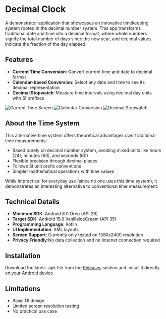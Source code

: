 # Decimal Clock

A demonstrator application that showcases an innovative timekeeping system rooted in the decimal number system. This app transforms traditional date and time into a decimal format, where whole numbers signify the total number of days since the new year, and decimal values indicate the fraction of the day elapsed.


## Features

- **Current Time Conversion**: Convert current time and date to decimal format
- **Calendar-based Conversion**: Select any date and time to see its decimal representation
- **Decimal Stopwatch**: Measure time intervals using decimal day units with SI prefixes

![Current Time Screen](./screenshots/screen1.png) ![Calendar Conversion](./screenshots/screen2.png) ![Decimal Stopwatch](./screenshots/screen3.png)

## About the Time System

This alternative time system offers theoretical advantages over traditional time measurements:

- Based purely on decimal number system, avoiding mixed units like hours (24), minutes (60), and seconds (60)
- Flexible precision through decimal places
- Follows SI unit prefix conventions
- Simpler mathematical operations with time values

While impractical for everyday use (since no one uses this time system), it demonstrates an interesting alternative to conventional time measurement.

## Technical Details

- **Minimum SDK**: Android 8.0 Oreo (API 26)
- **Target SDK**: Android 15.0 VanillaIceCream (API 35)
- **Programming Language**: Kotlin
- **UI Implementation**: XML layouts
- **Screen Support**: Currently only tested on 1080x2400 resolution
- **Privacy Friendly**:No data collection and no internet connection required


## Installation

Download the latest .apk file from the [Releases](../../releases) section and install it directly on your Android device

## Limitations

- Basic UI design
- Limited screen resolution testing
- No practical use case

